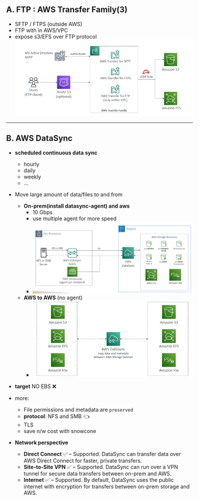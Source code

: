 ## A. FTP : AWS Transfer Family(3)
- SFTP / FTPS (outside AWS) 
- FTP with in AWS/VPC
- expose s3/EFS over FTP protocol
![img.png](../99_img/storage/img.png)

---
## B. AWS DataSync
- **scheduled continuous data sync**
  - hourly
  - daily 
  - weekly 
  - ...
  
- Move large amount of data/files to and from 
  - **On-prem(install datasync-agent) and aws** 
    - 10 Gbps
    - use multiple agent for more speed
    - ![img_1.png](../99_img/storage/img_1.png)
  - **AWS to AWS** (no agent)
    - ![img_2.png](../99_img/storage/img_2.png)
  
- **target** NO EBS :x:

- more:
  - File permissions and metadata are `preserved`
  - **protocol**: NFS and SMB :point_left:
  - TLS
  - save n/w cost with snowcone
  
- **Network perspective** 
  - **Direct Connect** ✅ – Supported. DataSync can transfer data over AWS Direct Connect for faster, private transfers.
  - **Site-to-Site VPN** ✅ – Supported. DataSync can run over a VPN tunnel for secure data transfers between on-prem and AWS.
  - **Internet** ✅ – Supported. By default, DataSync uses the public internet with encryption for transfers between on-prem storage and AWS.



